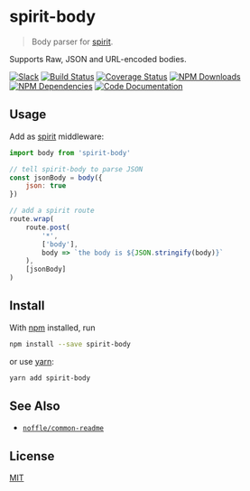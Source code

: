 # spirit-body

> Body parser for [spirit](https://github.com/spirit-js/spirit).

Supports Raw, JSON and URL-encoded bodies.

[![Slack](https://slack.dodekeract.com/badge.svg)](https://slack.dodekeract.com)
[![Build Status](https://api.travis-ci.org/dodekeract/spirit-body.svg)](https://travis-ci.org/dodekeract/spirit-body/)
[![Coverage Status](https://coveralls.io/repos/dodekeract/spirit-body/badge.svg?branch=master&service=github)](https://coveralls.io/github/dodekeract/spirit-body?branch=master)
[![NPM Downloads](https://img.shields.io/npm/dm/spirit-body.svg)](https://npmjs.com/package/spirit-body)
[![NPM Dependencies](https://david-dm.org/dodekeract/spirit-body.svg)](https://npmjs.com/package/spirit-body)
[![Code Documentation](https://inch-ci.org/github/dodekeract/spirit-body.svg)](https://inch-ci.org/github/dodekeract/spirit-body)

## Usage

Add as [spirit](https://github.com/spirit-js/spirit) middleware:

```js
import body from 'spirit-body'

// tell spirit-body to parse JSON
const jsonBody = body({
	json: true
})

// add a spirit route
route.wrap(
	route.post(
		'*',
		['body'],
		body => `the body is ${JSON.stringify(body)}`
	),
	[jsonBody]
)
```

## Install

With [npm](https://npmjs.org/) installed, run

```sh
npm install --save spirit-body
```

or use [yarn](https://yarnpkg.com):

```sh
yarn add spirit-body
```

## See Also

- [`noffle/common-readme`](https://github.com/noffle/common-readme)

## License

[MIT](license.md)
